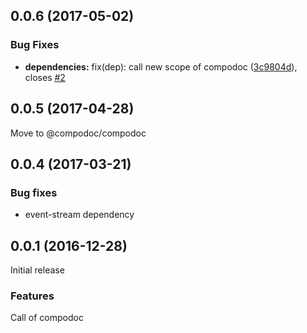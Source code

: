 <a name="0.0.6"></a>
## 0.0.6 (2017-05-02)

### Bug Fixes

* **dependencies:** fix(dep): call new scope of compodoc ([3c9804d](https://github.com/compodoc/gulp-compodoc/commit/3c9804d)), closes [#2](https://github.com/compodoc/gulp-compodoc/issues/2)

<a name="0.0.5"></a>
## 0.0.5 (2017-04-28)

Move to @compodoc/compodoc

<a name="0.0.4"></a>
## 0.0.4 (2017-03-21)

### Bug fixes

- event-stream dependency

<a name="0.0.1"></a>
## 0.0.1 (2016-12-28)

Initial release

### Features

Call of compodoc
